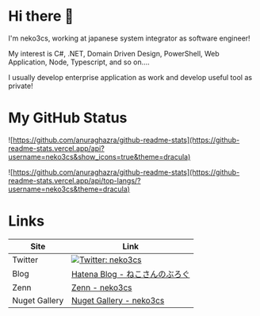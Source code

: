 # Hi there 👋

I'm neko3cs, working at japanese system integrator as software engineer!

My interest is C#, .NET, Domain Driven Design, PowerShell, Web Application, Node, Typescript, and so on....

I usually develop enterprise application as work and develop useful tool as private!

# My GitHub Status

![https://github.com/anuraghazra/github-readme-stats](https://github-readme-stats.vercel.app/api?username=neko3cs&show_icons=true&theme=dracula)

![https://github.com/anuraghazra/github-readme-stats](https://github-readme-stats.vercel.app/api/top-langs/?username=neko3cs&theme=dracula)

# Links

|Site|Link|
|--|--|
|Twitter|[![Twitter: neko3cs](https://img.shields.io/twitter/follow/neko3cs.svg?style=social)](https://twitter.com/neko3cs)|
|Blog|[Hatena Blog - ねこさんのぶろぐ](https://www.neko3cs.net/)|
|Zenn|[Zenn - neko3cs](https://zenn.dev/neko3cs)|
|Nuget Gallery|[Nuget Gallery - neko3cs](https://www.nuget.org/profiles/neko3cs)|

<!--
**neko3cs/neko3cs** is a ✨ _special_ ✨ repository because its `README.md` (this file) appears on your GitHub profile.

Here are some ideas to get you started:

- 🔭 I’m currently working on ...
- 🌱 I’m currently learning ...
- 👯 I’m looking to collaborate on ...
- 🤔 I’m looking for help with ...
- 💬 Ask me about ...
- 📫 How to reach me: ...
- 😄 Pronouns: ...
- ⚡ Fun fact: ...
-->
